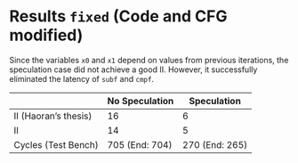 # Results `fixed` (Code and CFG modified)

Since the variables `x0` and `x1` depend on values from previous iterations, the speculation case did not achieve a good II. However, it successfully eliminated the latency of `subf` and `cmpf`.

|                      | No Speculation   | Speculation       |
|----------------------|------------------|-------------------|
| II (Haoran’s thesis) | 16               | 6                 |
| II                   | 14               | 5                 |
| Cycles (Test Bench)  | 705 (End: 704)   | 270 (End: 265)    |
